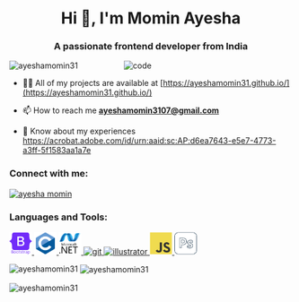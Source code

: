 
<h1 align="center">Hi 👋, I'm Momin Ayesha</h1>
<h3 align="center">A passionate frontend developer from India</h3>

<img align="right" alt="code" width="300" src="https://assets-v2.lottiefiles.com/a/670b4778-1181-11ee-bcb2-cf9f6a4fd292/WGTr5A7bOa.gif">
<p align="left"> <img src="https://komarev.com/ghpvc/?username=ayeshamomin31&label=Profile%20views&color=0e75b6&style=flat" alt="ayeshamomin31" /> </p>

- 👨‍💻 All of my projects are available at [https://ayeshamomin31.github.io/](https://ayeshamomin31.github.io/)

- 📫 How to reach me **ayeshamomin3107@gmail.com**

- 📄 Know about my experiences https://acrobat.adobe.com/id/urn:aaid:sc:AP:d6ea7643-e5e7-4773-a3ff-5f1583aa1a7e

<h3 align="left">Connect with me:</h3>
<p align="left">
<a href="https://linkedin.com/in/ayesha momin" target="blank"><img align="center" src="https://raw.githubusercontent.com/rahuldkjain/github-profile-readme-generator/master/src/images/icons/Social/linked-in-alt.svg" alt="ayesha momin" height="30" width="40" /></a>
</p>

<h3 align="left">Languages and Tools:</h3>
<p align="left"> <a href="https://getbootstrap.com" target="_blank" rel="noreferrer"> <img src="https://raw.githubusercontent.com/devicons/devicon/master/icons/bootstrap/bootstrap-plain-wordmark.svg" alt="bootstrap" width="40" height="40"/> </a> <a href="https://www.cprogramming.com/" target="_blank" rel="noreferrer"> <img src="https://raw.githubusercontent.com/devicons/devicon/master/icons/c/c-original.svg" alt="c" width="40" height="40"/> </a> <a href="https://dotnet.microsoft.com/" target="_blank" rel="noreferrer"> <img src="https://raw.githubusercontent.com/devicons/devicon/master/icons/dot-net/dot-net-original-wordmark.svg" alt="dotnet" width="40" height="40"/> </a> <a href="https://git-scm.com/" target="_blank" rel="noreferrer"> <img src="https://www.vectorlogo.zone/logos/git-scm/git-scm-icon.svg" alt="git" width="40" height="40"/> </a> <a href="https://www.adobe.com/in/products/illustrator.html" target="_blank" rel="noreferrer"> <img src="https://www.vectorlogo.zone/logos/adobe_illustrator/adobe_illustrator-icon.svg" alt="illustrator" width="40" height="40"/> </a> <a href="https://developer.mozilla.org/en-US/docs/Web/JavaScript" target="_blank" rel="noreferrer"> <img src="https://raw.githubusercontent.com/devicons/devicon/master/icons/javascript/javascript-original.svg" alt="javascript" width="40" height="40"/> </a> <a href="https://www.photoshop.com/en" target="_blank" rel="noreferrer"> <img src="https://raw.githubusercontent.com/devicons/devicon/master/icons/photoshop/photoshop-line.svg" alt="photoshop" width="40" height="40"/> </a> </p>

<p><img align="left" src="https://github-readme-stats.vercel.app/api/top-langs?username=ayeshamomin31&show_icons=true&locale=en&layout=compact" alt="ayeshamomin31" /></p>

<p>&nbsp;<img align="center" src="https://github-readme-stats.vercel.app/api?username=ayeshamomin31&show_icons=true&locale=en" alt="ayeshamomin31" /></p>

<p><img align="center" src="https://github-readme-streak-stats.herokuapp.com/?user=ayeshamomin31&" alt="ayeshamomin31" /></p>
